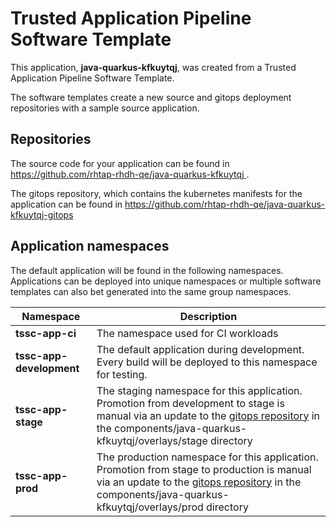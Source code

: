 # Trusted Application Pipeline Software Template

This application, **java-quarkus-kfkuytqj**, was created from a Trusted Application Pipeline Software Template.

The software templates create a new source and gitops deployment repositories with a sample source application. 

## Repositories

The source code for your application can be found in [https://github.com/rhtap-rhdh-qe/java-quarkus-kfkuytqj ](https://github.com/rhtap-rhdh-qe/java-quarkus-kfkuytqj ).
 
The gitops repository, which contains the kubernetes manifests for the application can be found in 
[https://github.com/rhtap-rhdh-qe/java-quarkus-kfkuytqj-gitops ](https://github.com/rhtap-rhdh-qe/java-quarkus-kfkuytqj-gitops ) 

## Application namespaces 

The default application will be found in the following namespaces. Applications can be deployed into unique namespaces or multiple software templates can also bet generated into the same group namespaces.  

|  Namespace   |  Description   |  
| -------- | -------- |
| **tssc-app-ci** | The namespace used for CI workloads |
| **tssc-app-development** | The default application during development. Every build will be deployed to this namespace for testing. |
| **tssc-app-stage** | The staging namespace for this application. Promotion from development to stage is manual via an update to the [gitops repository](https://github.com/rhtap-rhdh-qe/java-quarkus-kfkuytqj-gitops ) in the components/java-quarkus-kfkuytqj/overlays/stage directory |
| **tssc-app-prod** | The production namespace for this application. Promotion from stage to production is manual via an update to the [gitops repository](https://github.com/rhtap-rhdh-qe/java-quarkus-kfkuytqj-gitops ) in the components/java-quarkus-kfkuytqj/overlays/prod directory |